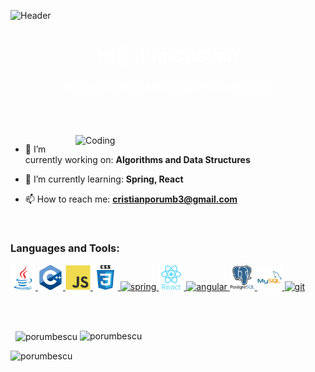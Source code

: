 ![Header](https://github.com/Porumbescu/Porumbescu/assets/86052161/5fcf3520-6ab6-4882-98ca-b5697b8fb7dd)

<span><h1 align="center" style="color: white;">Hi 👋, I'm Cristian</h1></span>
<span><h3 align="center" style="color: white;">A passionate java developer from Romania</h3></span>

<br>
<br>
<br>

<img align="right" alt="Coding" width="400" src="https://github.com/Porumbescu/Porumbescu/assets/86052161/603026ce-5b42-453a-bfa9-705a49dfe4a0">

- 🔭 I’m currently working on: **Algorithms and Data Structures**

- 🌱 I’m currently learning: **Spring, React**

- 📫 How to reach me: **cristianporumb3@gmail.com**

<br>




<h3 align="left">Languages and Tools:</h3>
<p align="left"> 
  <a href="https://www.java.com" target="_blank" rel="noreferrer"> <img src="https://raw.githubusercontent.com/devicons/devicon/master/icons/java/java-original.svg" alt="java" width="40" height="40"/> </a> 
  <a href="https://www.w3schools.com/cpp/" target="_blank" rel="noreferrer"> <img src="https://raw.githubusercontent.com/devicons/devicon/master/icons/cplusplus/cplusplus-original.svg" alt="cplusplus" width="40" height="40"/> </a>
  <a href="https://developer.mozilla.org/en-US/docs/Web/JavaScript" target="_blank" rel="noreferrer"> <img src="https://raw.githubusercontent.com/devicons/devicon/master/icons/javascript/javascript-original.svg" alt="javascript" width="40" height="40"/> </a> 
  <a href="https://www.w3schools.com/css/" target="_blank" rel="noreferrer"> <img src="https://raw.githubusercontent.com/devicons/devicon/master/icons/css3/css3-original-wordmark.svg" alt="css3" width="40" height="40"/> </a> 
  <a href="https://spring.io/" target="_blank" rel="noreferrer"> <img src="https://www.vectorlogo.zone/logos/springio/springio-icon.svg" alt="spring" width="40" height="40"/> </a> 
  <a href="https://reactjs.org/" target="_blank" rel="noreferrer"> <img src="https://raw.githubusercontent.com/devicons/devicon/master/icons/react/react-original-wordmark.svg" alt="react" width="40" height="40"/> </a> 
  <a href="https://angular.io" target="_blank" rel="noreferrer"> <img src="https://angular.io/assets/images/logos/angular/angular.svg" alt="angular" width="40" height="40"/> </a> 
  <a href="https://www.postgresql.org" target="_blank" rel="noreferrer"> <img src="https://raw.githubusercontent.com/devicons/devicon/master/icons/postgresql/postgresql-original-wordmark.svg" alt="postgresql" width="40" height="40"/> </a> 
  <a href="https://www.mysql.com/" target="_blank" rel="noreferrer"> <img src="https://raw.githubusercontent.com/devicons/devicon/master/icons/mysql/mysql-original-wordmark.svg" alt="mysql" width="40" height="40"/> </a> 
  <a href="https://git-scm.com/" target="_blank" rel="noreferrer"> <img src="https://www.vectorlogo.zone/logos/git-scm/git-scm-icon.svg" alt="git" width="40" height="40"/> </a> 
</p>

<br>
<br>




<p>&nbsp;
  <img align="center" src="https://github-readme-stats.vercel.app/api?username=porumbescu&show_icons=true&theme=dark&locale=en" alt="porumbescu" /> 
  <img align="top" src="https://github-readme-stats.vercel.app/api/top-langs?username=porumbescu&show_icons=true&theme=dark&locale=en&layout=compact" alt="porumbescu" />
</p>

<p><img align="left" src="https://github-readme-streak-stats.herokuapp.com/?user=porumbescu&theme=dark" alt="porumbescu" /></p>

<p></p>
